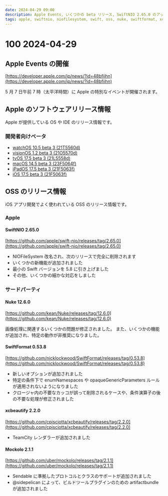 ```yaml
---
date: 2024-04-29 09:00
description: Apple Events, いくつかの beta リリース, SwiftNIO 2.65.0 のアップデート、ほか
tags: apple, swiftnio, niofilesystem, swift, oss, nuke, swiftformat, xcbeautify, mockolo, sendable, artifactbundle
---
```

# 100 2024-04-29

## Apple Events の開催

[https://developer.apple.com/jp/news/?id=48bfiihn](https://developer.apple.com/jp/news/?id=48bfiihn)

5 月 7 日午前 7 時（太平洋時間）に Apple の特別なイベントが開催されます。

## Apple のソフトウェアリリース情報

Apple が提供している OS や IDE のリリース情報です。

### 開発者向けベータ

- [watchOS 10.5 beta 3 (21T5560d)](https://developer.apple.com/news/releases/?id=04162024a)
- [visionOS 1.2 beta 3 (21O5570d)](https://developer.apple.com/news/releases/?id=04162024a)
- [tvOS 17.5 beta 3 (21L5558d)](https://developer.apple.com/news/releases/?id=04162024a)
- [macOS 14.5 beta 3 (23F5064f)](https://developer.apple.com/news/releases/?id=04162024a)
- [iPadOS 17.5 beta 3 (21F5063f)](https://developer.apple.com/news/releases/?id=04162024a)
- [iOS 17.5 beta 3 (21F5063f)](https://developer.apple.com/news/releases/?id=04162024a)

## OSS のリリース情報

iOS アプリ開発でよく使われている OSS のリリース情報です。

### Apple

#### SwiftNIO 2.65.0

[https://github.com/apple/swift-nio/releases/tag/2.65.0](https://github.com/apple/swift-nio/releases/tag/2.65.0)

- NIOFileSystem 改名され、次のリリースで完全に削除されます
- いくつかの新機能が追加されました
- 最小の Swift バージョンを 5.8 に引き上げました
- その他、いくつかの細かな対応をしました

### サードパーティ

#### Nuke 12.6.0

[https://github.com/kean/Nuke/releases/tag/12.6.0](https://github.com/kean/Nuke/releases/tag/12.6.0)

画像処理に関連するいくつかの問題が修正されました。
また、いくつかの機能が追加され、特定の動作が非推奨になりました。

#### SwiftFormat 0.53.8

[https://github.com/nicklockwood/SwiftFormat/releases/tag/0.53.8](https://github.com/nicklockwood/SwiftFormat/releases/tag/0.53.8)

- 新しいオプションが追加されました
- 特定の条件下で enumNamespaces や opaqueGenericParameters ルールが適用されないようになりました
- クロージャ内の不要なカッコが誤って削除されるケースや、条件演算子の後の不要な処理が修正されました

#### xcbeautify 2.2.0

[https://github.com/cpisciotta/xcbeautify/releases/tag/2.2.0](https://github.com/cpisciotta/xcbeautify/releases/tag/2.2.0)

- TeamCity レンダラーが追加されました

#### Mockolo 2.1.1

[https://github.com/uber/mockolo/releases/tag/2.1.1](https://github.com/uber/mockolo/releases/tag/2.1.1)

- Sendable に準拠したプロトコルとクラスのサポートが追加されました
- @sidepelican によって、ビルドツールプラグインのための artifactbundle が追加されました
